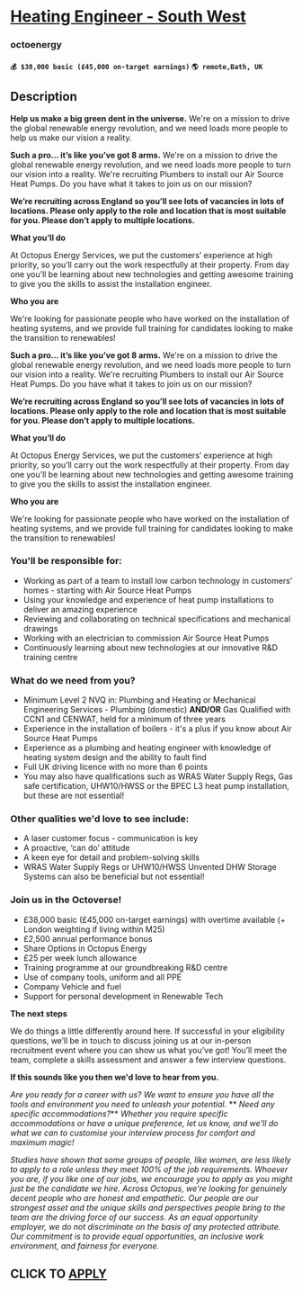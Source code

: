 # [Heating Engineer - South West](https://www.remotewlb.com/apply/heating-engineer-south-west)  
### octoenergy  
#### `💰 $38,000 basic (£45,000 on-target earnings)` `🌎 remote,Bath, UK`  

## Description

 **Help us make a big green dent in the universe.** We're on a mission to drive the global renewable energy revolution, and we need loads more people to help us make our vision a reality.

  

 **Such a pro… it’s like you’ve got 8 arms.** We're on a mission to drive the global renewable energy revolution, and we need loads more people to turn our vision into a reality. We're recruiting Plumbers to install our Air Source Heat Pumps. Do you have what it takes to join us on our mission?

  

**We’re recruiting across England so you’ll see lots of vacancies in lots of locations. Please only apply to the role and location that is most suitable for you. Please don’t apply to multiple locations.**

  

 **What you’ll do**

At Octopus Energy Services, we put the customers’ experience at high priority, so you’ll carry out the work respectfully at their property. From day one you’ll be learning about new technologies and getting awesome training to give you the skills to assist the installation engineer.

  

**Who you are**

We're looking for passionate people who have worked on the installation of heating systems, and we provide full training for candidates looking to make the transition to renewables!

  

 **Such a pro… it’s like you’ve got 8 arms.** We're on a mission to drive the global renewable energy revolution, and we need loads more people to turn our vision into a reality. We're recruiting Plumbers to install our Air Source Heat Pumps. Do you have what it takes to join us on our mission?

  

**We’re recruiting across England so you’ll see lots of vacancies in lots of locations. Please only apply to the role and location that is most suitable for you. Please don’t apply to multiple locations.**

  

 **What you’ll do**

At Octopus Energy Services, we put the customers’ experience at high priority, so you’ll carry out the work respectfully at their property. From day one you’ll be learning about new technologies and getting awesome training to give you the skills to assist the installation engineer.

  

**Who you are**

We're looking for passionate people who have worked on the installation of heating systems, and we provide full training for candidates looking to make the transition to renewables!

  

### You'll be responsible for:

* Working as part of a team to install low carbon technology in customers' homes - starting with Air Source Heat Pumps 
* Using your knowledge and experience of heat pump installations to deliver an amazing experience 
* Reviewing and collaborating on technical specifications and mechanical drawings 
* Working with an electrician to commission Air Source Heat Pumps 
* Continuously learning about new technologies at our innovative R&D training centre 

  

### What do we need from you?

* Minimum Level 2 NVQ in: Plumbing and Heating or Mechanical Engineering Services - Plumbing (domestic) **AND/OR** Gas Qualified with CCN1 and CENWAT, held for a minimum of three years
* Experience in the installation of boilers - it's a plus if you know about Air Source Heat Pumps
* Experience as a plumbing and heating engineer with knowledge of heating system design and the ability to fault find
* Full UK driving licence with no more than 6 points
* You may also have qualifications such as WRAS Water Supply Regs, Gas safe certification, UHW10/HWSS or the BPEC L3 heat pump installation, but these are not essential!

  

### Other qualities we'd love to see include:

* A laser customer focus - communication is key 
* A proactive, ‘can do’ attitude 
* A keen eye for detail and problem-solving skills 
* WRAS Water Supply Regs or UHW10/HWSS Unvented DHW Storage Systems can also be beneficial but not essential! 

  

### Join us in the Octoverse!

* £38,000 basic (£45,000 on-target earnings) with overtime available (+ London weighting if living within M25) 
* £2,500 annual performance bonus 
* Share Options in Octopus Energy 
* £25 per week lunch allowance 
* Training programme at our groundbreaking R&D centre 
* Use of company tools, uniform and all PPE 
* Company Vehicle and fuel 
* Support for personal development in Renewable Tech 

  

**The next steps**

We do things a little differently around here. If successful in your eligibility questions, we’ll be in touch to discuss joining us at our in-person recruitment event where you can show us what you’ve got! You’ll meet the team, complete a skills assessment and answer a few interview questions.

  

  

**If this sounds like you then we'd love to hear from you.**

  

 _Are you ready for a career with us? We want to ensure you have all the tools and environment you need to unleash your potential._ ** _Need any specific accommodations?_** _Whether you require specific accommodations or have a unique preference, let us know, and we'll do what we can to customise your interview process for comfort and maximum magic!_

  

 _Studies have shown that some groups of people, like women, are less likely to apply to a role unless they meet 100% of the job requirements. Whoever you are, if you like one of our jobs, we encourage you to apply as you might just be the candidate we hire. Across Octopus, we're looking for genuinely decent people who are honest and empathetic. Our people are our strongest asset and the unique skills and perspectives people bring to the team are the driving force of our success. As an equal opportunity employer, we do not discriminate on the basis of any protected attribute. Our commitment is to provide equal opportunities, an inclusive work environment, and fairness for everyone._

  
## CLICK TO [APPLY](https://www.remotewlb.com/apply/heating-engineer-south-west)

